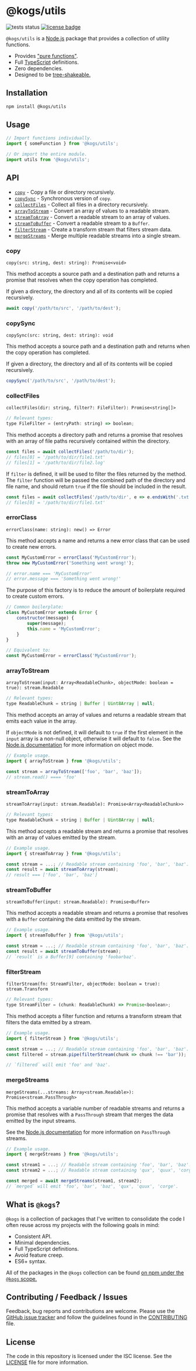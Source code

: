 # @kogs/utils
![tests status](https://github.com/Kruithne/kogs-utils/actions/workflows/github-actions-test.yml/badge.svg) [![license badge](https://img.shields.io/github/license/Kruithne/kogs-utils?color=blue)](LICENSE)

`@kogs/utils` is a [Node.js](https://nodejs.org/en/) package that provides a collection of utility functions.

- Provides ["pure functions"](https://en.wikipedia.org/wiki/Pure_function).
- Full [TypeScript](https://www.typescriptlang.org/) definitions.
- Zero dependencies.
- Designed to be [tree-shakeable.](https://en.wikipedia.org/wiki/Tree_shaking)

## Installation
```bash
npm install @kogs/utils
```

## Usage
```js
// Import functions individually.
import { someFunction } from '@kogs/utils';

// Or import the entire module.
import utils from '@kogs/utils';
```

## API

- [`copy`](#copy) - Copy a file or directory recursively.
- [`copySync`](#copysync) - Synchronous version of `copy`.
- [`collectFiles`](#collectfiles) - Collect all files in a directory recursively.
- [`arrayToStream`](#arraytostream) - Convert an array of values to a readable stream.
- [`streamToArray`](#streamtoarray) - Convert a readable stream to an array of values.
- [`streamToBuffer`](#streamtobuffer) - Convert a readable stream to a `Buffer`.
- [`filterStream`](#filterstream) - Create a transform stream that filters stream data.
- [`mergeStreams`](#mergestreams) - Merge multiple readable streams into a single stream.

### copy
`copy(src: string, dest: string): Promise<void>`

This method accepts a source path and a destination path and returns a promise that resolves when the copy operation has completed.

If given a directory, the directory and all of its contents will be copied recursively.

```js
await copy('/path/to/src', '/path/to/dest');
```

### copySync
`copySync(src: string, dest: string): void`

This method accepts a source path and a destination path and returns when the copy operation has completed.

If given a directory, the directory and all of its contents will be copied recursively.

```js
copySync('/path/to/src', '/path/to/dest');
```

### collectFiles
`collectFiles(dir: string, filter?: FileFilter): Promise<string[]>`

```js
// Relevant types:
type FileFilter = (entryPath: string) => boolean;
```

This method accepts a directory path and returns a promise that resolves with an array of file paths recursively contained within the directory.

```js
const files = await collectFiles('/path/to/dir');
// files[0] = '/path/to/dir/file1.txt'
// files[1] = '/path/to/dir/file2.log'
```

If `filter` is defined, it will be used to filter the files returned by the method. The `filter` function will be passed the combined path of the directory and file name, and should return `true` if the file should be included in the result.

```js
const files = await collectFiles('/path/to/dir', e => e.endsWith('.txt'));
// files[0] = '/path/to/dir/file1.txt'
```

### errorClass
`errorClass(name: string): new() => Error`

This method accepts a name and returns a new error class that can be used to create new errors.

```js
const MyCustomError = errorClass('MyCustomError');
throw new MyCustomError('Something went wrong!');

// error.name === 'MyCustomError'
// error.message === 'Something went wrong!'
```

The purpose of this factory is to reduce the amount of boilerplate required to create custom errors.

```js
// Common boilerplate:
class MyCustomError extends Error {
	constructor(message) {
		super(message);
		this.name = 'MyCustomError';
	}
}

// Equivalent to:
const MyCustomError = errorClass('MyCustomError');
```

### arrayToStream
`arrayToStream(input: Array<ReadableChunk>, objectMode: boolean = true): stream.Readable`

```js
// Relevant types:
type ReadableChunk = string | Buffer | Uint8Array | null;
```

This method accepts an array of values and returns a readable stream that emits each value in the array.

If `objectMode` is not defined, it will default to `true` if the first element in the `input` array is a non-null object, otherwise it will default to `false`. See the [Node.js documentation](https://nodejs.org/api/stream.html#object-mode) for more information on object mode.

```js
// Example usage.
import { arrayToStream } from '@kogs/utils';

const stream = arrayToStream(['foo', 'bar', 'baz']);
// stream.read() ==== 'foo'
```

### streamToArray
`streamToArray(input: stream.Readable): Promise<Array<ReadableChunk>>`

```js
// Relevant types:
type ReadableChunk = string | Buffer | Uint8Array | null;
```

This method accepts a readable stream and returns a promise that resolves with an array of values emitted by the stream.

```js
// Example usage.
import { streamToArray } from '@kogs/utils';

const stream = ...; // Readable stream containing 'foo', 'bar', 'baz'.
const result = await streamToArray(stream);
// result === ['foo', 'bar', 'baz']
```

### streamToBuffer
`streamToBuffer(input: stream.Readable): Promise<Buffer>`

This method accepts a readable stream and returns a promise that resolves with a `Buffer` containing the data emitted by the stream.

```js
// Example usage.
import { streamToBuffer } from '@kogs/utils';

const stream = ...; // Readable stream containing 'foo', 'bar', 'baz'.
const result = await streamToBuffer(stream);
// `result` is a Buffer[9] containing 'foobarbaz'.
```

### filterStream
`filterStream(fn: StreamFilter, objectMode: boolean = true): stream.Transform`

```js
// Relevant types:
type StreamFilter = (chunk: ReadableChunk) => Promise<boolean>;
```

This method accepts a filter function and returns a transform stream that filters the data emitted by a stream.

```js
// Example usage.
import { filterStream } from '@kogs/utils';

const stream = ...; // Readable stream containing 'foo', 'bar', 'baz'.
const filtered = stream.pipe(filterStream(chunk => chunk !== 'bar'));

// `filtered` will emit 'foo' and 'baz'.
```

### mergeStreams
`mergeStreams(...streams: Array<stream.Readable>): Promise<stream.PassThrough>`

This method accepts a variable number of readable streams and returns a promise that resolves with a `PassThrough` stream that merges the data emitted by the input streams.

See the [Node.js documentation](https://nodejs.org/api/stream.html#class-streampassthrough) for more information on `PassThrough` streams.

```js
// Example usage.
import { mergeStreams } from '@kogs/utils';

const stream1 = ...; // Readable stream containing 'foo', 'bar', 'baz'.
const stream2 = ...; // Readable stream containing 'qux', 'quux', 'corge'.

const merged = await mergeStreams(stream1, stream2);
// `merged` will emit 'foo', 'bar', 'baz', 'qux', 'quux', 'corge'.
```

## What is `@kogs`?
`@kogs` is a collection of packages that I've written to consolidate the code I often reuse across my projects with the following goals in mind:

- Consistent API.
- Minimal dependencies.
- Full TypeScript definitions.
- Avoid feature creep.
- ES6+ syntax.

All of the packages in the `@kogs` collection can be found [on npm under the `@kogs` scope.](https://www.npmjs.com/settings/kogs/packages)

## Contributing / Feedback / Issues
Feedback, bug reports and contributions are welcome. Please use the [GitHub issue tracker](https://github.com/Kruithne/kogs-utils/issues) and follow the guidelines found in the [CONTRIBUTING](CONTRIBUTING.md) file.

## License
The code in this repository is licensed under the ISC license. See the [LICENSE](LICENSE) file for more information.